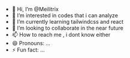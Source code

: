 - 👋 Hi, I’m @Meilitrix
- 👀 I’m interested in codes that i can analyze
- 🌱 I’m currently learning tailwindcss and react
- 💞️ I’m looking to collaborate in the near future
- 📫 How to reach me , i dont know either
- 😄 Pronouns: ...
- ⚡ Fun fact: ...

<!---
Meilitrix/Meilitrix is a ✨ special ✨ repository because its `README.md` (this file) appears on your GitHub profile.
You can click the Preview link to take a look at your changes.
--->
